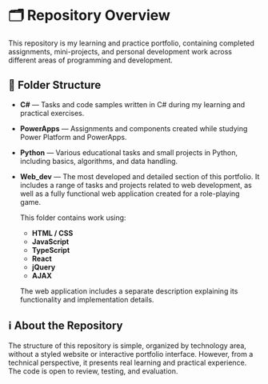 # 🗂 Repository Overview

This repository is my learning and practice portfolio, containing completed assignments, mini-projects, and personal development work across different areas of programming and development.

## 📁 Folder Structure

- **C#** — Tasks and code samples written in C# during my learning and practical exercises.
- **PowerApps** — Assignments and components created while studying Power Platform and PowerApps.
- **Python** — Various educational tasks and small projects in Python, including basics, algorithms, and data handling.
- **Web_dev** — The most developed and detailed section of this portfolio. It includes a range of tasks and projects related to web development, as well as a fully functional web application created for a role-playing game.

  This folder contains work using:
  - **HTML / CSS**
  - **JavaScript**
  - **TypeScript**
  - **React**
  - **jQuery**
  - **AJAX**

  The web application includes a separate description explaining its functionality and implementation details.

## ℹ️ About the Repository

The structure of this repository is simple, organized by technology area, without a styled website or interactive portfolio interface. However, from a technical perspective, it presents real learning and practical experience. The code is open to review, testing, and evaluation.

